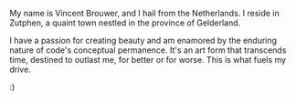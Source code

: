 My name is Vincent Brouwer, and I hail from the Netherlands. I reside in Zutphen, a quaint town nestled in the province of Gelderland.

I have a passion for creating beauty and am enamored by the enduring nature of code's conceptual permanence. It's an art form that transcends time, destined to outlast me, for better or for worse. This is what fuels my drive.

:)